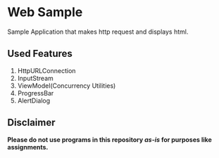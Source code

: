 # Web Sample
Sample Application that makes http request and displays html.

## Used Features
1. HttpURLConnection
1. InputStream
1. ViewModel(Concurrency Utilities)
1. ProgressBar
1. AlertDialog

## Disclaimer
**Please do not use programs in this repository *as-is* for purposes like assignments.**